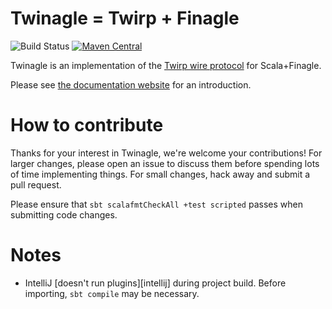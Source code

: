 # Twinagle = Twirp + Finagle

![Build Status](https://github.com/soundcloud/twinagle/workflows/Scala%20CI/badge.svg)
[![Maven Central](https://maven-badges.herokuapp.com/maven-central/com.soundcloud/twinagle-runtime_2.13/badge.svg)](https://maven-badges.herokuapp.com/maven-central/com.soundcloud/twinagle-runtime_2.13)

Twinagle is an implementation of the
[Twirp wire protocol](https://github.com/twitchtv/twirp/blob/master/PROTOCOL.md)
for Scala+Finagle.

Please see [the documentation website](https://soundcloud.github.io/twinagle)
for an introduction.

# How to contribute

Thanks for your interest in Twinagle, we're welcome your contributions!
For larger changes, please open an issue to discuss them before spending lots of time implementing things.
For small changes, hack away and submit a pull request.

Please ensure that `sbt scalafmtCheckAll +test scripted` passes when submitting code changes.

# Notes

* IntelliJ [doesn't run plugins][intellij] during project build. Before importing,
 `sbt compile` may be necessary.
